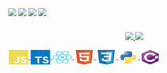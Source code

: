 <div> 
<a href="https://instagram.com/rafaballerini" target="_blank"><img src="https://img.shields.io/badge/-Instagram-%23E4405F?style=for-the-badge&logo=instagram&logoColor=white" target="_blank"></a>
<a href="https://www.twitch.tv/rafaballerinii" target="_blank"><img src="https://img.shields.io/badge/Twitch-9146FF?style=for-the-badge&logo=twitch&logoColor=white" target="_blank"></a>
<a href = "mailto:contatorafaballerini@gmail.com"><img src="https://img.shields.io/badge/-Gmail-%23333?style=for-the-badge&logo=gmail&logoColor=white" target="_blank"></a>
<a href="https://www.linkedin.com/in/rafaella-ballerini-45875016a" target="_blank"><img src="https://img.shields.io/badge/-LinkedIn-%230077B5?style=for-the-badge&logo=linkedin&logoColor=white" target="_blank"></a> 
</div>

##

<div align="center">
<a href="https://github.com/daavipc">
<img height="180em" src="https://github-readme-stats.vercel.app/api?username=daavipc&show_icons=true&theme=dark&include_all_commits=true&count_private=true"/>
<img height="180em" src="https://github-readme-stats.vercel.app/api/top-langs/?username=daavipc&layout=compact&langs_count=7&theme=dark"/>
</div>
<div style="display: inline_block"><br>
<img align="center" height="30" width="40" src="https://raw.githubusercontent.com/devicons/devicon/master/icons/javascript/javascript-plain.svg">
<img align="center" height="30" width="40" src="https://raw.githubusercontent.com/devicons/devicon/master/icons/typescript/typescript-plain.svg">
<img align="center" height="30" width="40" src="https://raw.githubusercontent.com/devicons/devicon/master/icons/react/react-original.svg">
<img align="center" height="30" width="40" src="https://raw.githubusercontent.com/devicons/devicon/master/icons/html5/html5-original.svg">
<img align="center" height="30" width="40" src="https://raw.githubusercontent.com/devicons/devicon/master/icons/css3/css3-original.svg">
<img align="center" height="30" width="40" src="https://raw.githubusercontent.com/devicons/devicon/master/icons/python/python-original.svg">
<img align="center" height="30" width="40" src="https://raw.githubusercontent.com/devicons/devicon/master/icons/csharp/csharp-original.svg">
</div>

##


